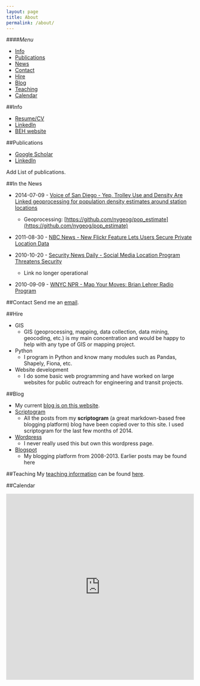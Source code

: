 ```yaml
---
layout: page
title: About
permalink: /about/
---
```


<!--This is the base Jekyll theme. You can find out more info about customizing your Jekyll theme, as well as basic Jekyll usage documentation at [jekyllrb.com](http://jekyllrb.com/)

You can find the source code for the Jekyll new theme at: [github.com/jglovier/jekyll-new](https://github.com/jglovier/jekyll-new)

You can find the source code for Jekyll at [github.com/jekyll/jekyll](https://github.com/jekyll/jekyll)
-->

####*Menu*
* [Info](#info)
* [Publications](#pubs)
* [News](#news)
* [Contact](#contact)
* [Hire](#hire)
* [Blog](#blog)
* [Teaching](#teaching)
* [Calendar](#calendar)

##<a name="info"></a>Info

* [Resume/CV](https://dl.dropboxusercontent.com/u/36281098/nygeog/pages/cv/daniel_martin_sheehan_cv.pdf)
* [LinkedIn](https://www.linkedin.com/pub/daniel-sheehan/53/10b/984)
* [BEH website](http://beh.columbia.edu/)

##<a name="pubs"></a>Publications
* [Google Scholar](http://scholar.google.com/citations?user=K6iTYsUAAAAJ&hl=en)
* [LinkedIn](https://www.linkedin.com/pub/daniel-sheehan/53/10b/984)

Add List of publications.

##<a name="news"></a>In the News
* 2014-07-09 - [Voice of San Diego - Yep, Trolley Use and Density Are Linked
geoprocessing for population density estimates around station locations](http://voiceofsandiego.org/2014/07/09/yep-trolley-use-and-density-are-linked/)
	* Geoprocessing: [https://github.com/nygeog/pop_estimate](https://github.com/nygeog/pop_estimate) 
	

* 2011-08-30 - [NBC News - New Flickr Feature Lets Users Secure Private Location Data](http://www.nbcnews.com/id/44333199/ns/technology_and_science-security/t/flickr-now-lets-you-secure-private-location-info/)

* 2010-10-20 - [Security News Daily - Social Media Location Program Threatens Security](http://www.securitynewsdaily.com/social-media-location-program-threatens-security-0192/)
	* Link no longer operational
	
* 2010-09-09 - [WNYC NPR - Map Your Moves: Brian Lehrer Radio Program](http://www.wnyc.org/shows/bl/2010/sep/09/map-your-moves-data-visualization-challenge/)

##<a name="contact"></a>Contact
Send me an [email](mailto:daniel.martin.sheehan@gmail.com).

##<a name="hire"></a>Hire
* GIS
	* GIS (geoprocessing, mapping, data collection, data mining, geocoding, etc.) is my main concentration and would be happy to help with any type of GIS or mapping project. 
* Python
	* I program in Python and know many modules such as Pandas, Shapely, Fiona, etc. 
* Website development
	* I do some basic web programming and have worked on large websites for public outreach for engineering and transit projects. 

##<a name="blog"></a>Blog
* My current [blog is on this website](http://nygeog.github.io).
* [Scriptogram](http://scriptogr.am/nygeog)
	* All the posts from my **scriptogram** (a great markdown-based free blogging platform) blog have been copied over to this site. I used scriptogram for the last few months of 2014. 
* [Wordpress](http://nygeog.wordpress.com/)
	* I never really used this but own this wordpress page.
* [Blogspot](http://nygeog.blogspot.com/)
	* My blogging platform from 2008-2013. Earlier posts may be found here

##<a name="teaching"></a>Teaching
My [teaching information](https://nygeog.github.io/teaching/) can be found [here](https://nygeog.github.io/teaching/). 


##<a name="calendar"></a>Calendar

<p><iframe src="https://www.google.com/calendar/embed?src=39a18nupjlakmcbjq3pveu1nqc%40group.calendar.google.com&ctz=America/New_York" style="border: 0" width='100%' height="500" frameborder="0" scrolling="no"></iframe></p>


